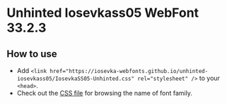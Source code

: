 # Unhinted Iosevkass05 WebFont 33.2.3

## How to use

- Add `<link href="https://iosevka-webfonts.github.io/unhinted-iosevkass05/IosevkaSS05-Unhinted.css" rel="stylesheet" />` to your `<head>`.
- Check out the [CSS file](./IosevkaSS05-Unhinted.css) for browsing the name of font family.
